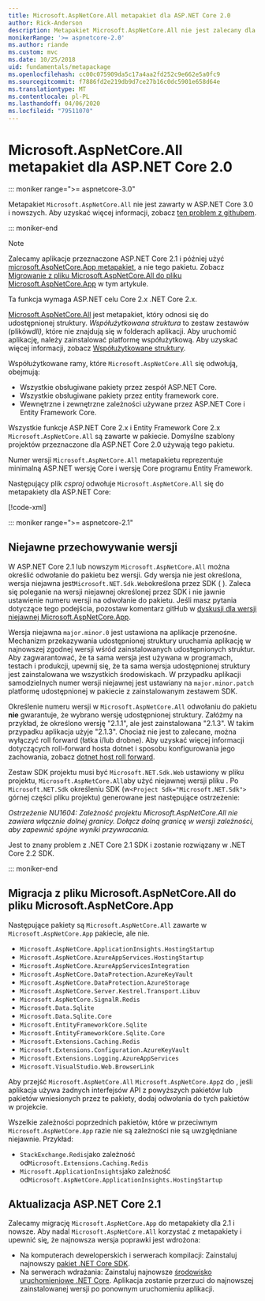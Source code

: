 ```yaml
---
title: Microsoft.AspNetCore.All metapakiet dla ASP.NET Core 2.0
author: Rick-Anderson
description: Metapakiet Microsoft.AspNetCore.All nie jest zalecany dla ASP.NET Core 2.1 i nowszych.
monikerRange: '>= aspnetcore-2.0'
ms.author: riande
ms.custom: mvc
ms.date: 10/25/2018
uid: fundamentals/metapackage
ms.openlocfilehash: cc00c075909da5c17a4aa2fd252c9e662e5a0fc9
ms.sourcegitcommit: f7886fd2e219db9d7ce27b16c0dc5901e658d64e
ms.translationtype: MT
ms.contentlocale: pl-PL
ms.lasthandoff: 04/06/2020
ms.locfileid: "79511070"
---
```

# <a name="microsoftaspnetcoreall-metapackage-for-aspnet-core-20"></a>Microsoft.AspNetCore.All metapakiet dla ASP.NET Core 2.0

::: moniker range=">= aspnetcore-3.0"

Metapakiet `Microsoft.AspNetCore.All` nie jest zawarty w ASP.NET Core 3.0 i nowszych. Aby uzyskać więcej informacji, zobacz [ten problem z githubem](https://github.com/aspnet/Announcements/issues/314).

::: moniker-end

> [!NOTE]
> Zalecamy aplikacje przeznaczone ASP.NET Core 2.1 i później użyć [microsoft.AspNetCore.App metapakiet,](xref:fundamentals/metapackage-app) a nie tego pakietu. Zobacz [Migrowanie z pliku Microsoft.AspNetCore.All do pliku Microsoft.AspNetCore.App](#migrate) w tym artykule.

Ta funkcja wymaga ASP.NET celu Core 2.x .NET Core 2.x.

[Microsoft.AspNetCore.All](https://www.nuget.org/packages/Microsoft.AspNetCore.All) jest metapakiet, który odnosi się do udostępnionej struktury. *Współużytkowana struktura* to zestaw zestawów (plików*dll),* które nie znajdują się w folderach aplikacji. Aby uruchomić aplikację, należy zainstalować platformę współużytkową. Aby uzyskać więcej informacji, zobacz [Współużytkowane struktury](https://natemcmaster.com/blog/2018/08/29/netcore-primitives-2/).

Współużytkowane ramy, które `Microsoft.AspNetCore.All` się odwołują, obejmują:

* Wszystkie obsługiwane pakiety przez zespół ASP.NET Core.
* Wszystkie obsługiwane pakiety przez entity framework core.
* Wewnętrzne i zewnętrzne zależności używane przez ASP.NET Core i Entity Framework Core.

Wszystkie funkcje ASP.NET Core 2.x i Entity Framework Core 2.x `Microsoft.AspNetCore.All` są zawarte w pakiecie. Domyślne szablony projektów przeznaczone dla ASP.NET Core 2.0 używają tego pakietu.

Numer wersji `Microsoft.AspNetCore.All` metapakietu reprezentuje minimalną ASP.NET wersję Core i wersję Core programu Entity Framework.

Następujący plik *csproj* odwołuje `Microsoft.AspNetCore.All` się do metapakiety dla ASP.NET Core:

[!code-xml[](metapackage/samples/Metapackage.All.Example.csproj?highlight=8)]

::: moniker range=">= aspnetcore-2.1"

## <a name="implicit-versioning"></a>Niejawne przechowywanie wersji

W ASP.NET Core 2.1 lub nowszym `Microsoft.AspNetCore.All` można określić odwołanie do pakietu bez wersji. Gdy wersja nie jest określona, wersja niejawna jest`Microsoft.NET.Sdk.Web`określona przez SDK ( ). Zaleca się poleganie na wersji niejawnej określonej przez SDK i nie jawnie ustawienie numeru wersji na odwołanie do pakietu. Jeśli masz pytania dotyczące tego podejścia, pozostaw komentarz gitHub w [dyskusji dla wersji niejawnej Microsoft.AspNetCore.App](https://github.com/dotnet/AspNetCore.Docs/issues/6430).

Wersja niejawna `major.minor.0` jest ustawiona na aplikacje przenośne. Mechanizm przekazywania udostępnionej struktury uruchamia aplikację w najnowszej zgodnej wersji wśród zainstalowanych udostępnionych struktur. Aby zagwarantować, że ta sama wersja jest używana w programach, testach i produkcji, upewnij się, że ta sama wersja udostępnionej struktury jest zainstalowana we wszystkich środowiskach. W przypadku aplikacji samodzielnych numer wersji niejawnej jest ustawiany na `major.minor.patch` platformę udostępnionej w pakiecie z zainstalowanym zestawem SDK.

Określenie numeru wersji w `Microsoft.AspNetCore.All` odwołaniu do pakietu **nie** gwarantuje, że wybrano wersję udostępnionej struktury. Załóżmy na przykład, że określono wersję "2.1.1", ale jest zainstalowana "2.1.3". W takim przypadku aplikacja użyje "2.1.3". Chociaż nie jest to zalecane, można wyłączyć roll forward (łatka i/lub drobne). Aby uzyskać więcej informacji dotyczących roll-forward hosta dotnet i sposobu konfigurowania jego zachowania, zobacz [dotnet host roll forward](https://github.com/dotnet/core-setup/blob/master/Documentation/design-docs/roll-forward-on-no-candidate-fx.md).

Zestaw SDK projektu musi być `Microsoft.NET.Sdk.Web` ustawiony w pliku projektu, `Microsoft.AspNetCore.All`aby użyć niejawnej wersji pliku . Po `Microsoft.NET.Sdk` określeniu SDK (w`<Project Sdk="Microsoft.NET.Sdk">` górnej części pliku projektu) generowane jest następujące ostrzeżenie:

*Ostrzeżenie NU1604: Zależność projektu Microsoft.AspNetCore.All nie zawiera włącznie dolnej granicy. Dołącz dolną granicę w wersji zależności, aby zapewnić spójne wyniki przywracania.*

Jest to znany problem z .NET Core 2.1 SDK i zostanie rozwiązany w .NET Core 2.2 SDK.

::: moniker-end

<a name="migrate"></a>

## <a name="migrating-from-microsoftaspnetcoreall-to-microsoftaspnetcoreapp"></a>Migracja z pliku Microsoft.AspNetCore.All do pliku Microsoft.AspNetCore.App

Następujące pakiety są `Microsoft.AspNetCore.All` zawarte w `Microsoft.AspNetCore.App` pakiecie, ale nie.

* `Microsoft.AspNetCore.ApplicationInsights.HostingStartup`
* `Microsoft.AspNetCore.AzureAppServices.HostingStartup`
* `Microsoft.AspNetCore.AzureAppServicesIntegration`
* `Microsoft.AspNetCore.DataProtection.AzureKeyVault`
* `Microsoft.AspNetCore.DataProtection.AzureStorage`
* `Microsoft.AspNetCore.Server.Kestrel.Transport.Libuv`
* `Microsoft.AspNetCore.SignalR.Redis`
* `Microsoft.Data.Sqlite`
* `Microsoft.Data.Sqlite.Core`
* `Microsoft.EntityFrameworkCore.Sqlite`
* `Microsoft.EntityFrameworkCore.Sqlite.Core`
* `Microsoft.Extensions.Caching.Redis`
* `Microsoft.Extensions.Configuration.AzureKeyVault`
* `Microsoft.Extensions.Logging.AzureAppServices`
* `Microsoft.VisualStudio.Web.BrowserLink`

Aby przejść `Microsoft.AspNetCore.All` `Microsoft.AspNetCore.App`z do , jeśli aplikacja używa żadnych interfejsów API z powyższych pakietów lub pakietów wniesionych przez te pakiety, dodaj odwołania do tych pakietów w projekcie.

Wszelkie zależności poprzednich pakietów, które w przeciwnym `Microsoft.AspNetCore.App` razie nie są zależności nie są uwzględniane niejawnie. Przykład:

* `StackExchange.Redis`jako zależność od`Microsoft.Extensions.Caching.Redis`
* `Microsoft.ApplicationInsights`jako zależność od`Microsoft.AspNetCore.ApplicationInsights.HostingStartup`

## <a name="update-aspnet-core-21"></a>Aktualizacja ASP.NET Core 2.1

Zalecamy migrację `Microsoft.AspNetCore.App` do metapakiety dla 2.1 i nowsze. Aby nadal `Microsoft.AspNetCore.All` korzystać z metapakiety i upewnić się, że najnowsza wersja poprawki jest wdrożona:

* Na komputerach deweloperskich i serwerach kompilacji: Zainstaluj najnowszy [pakiet .NET Core SDK](https://dotnet.microsoft.com/download).
* Na serwerach wdrażania: Zainstaluj najnowsze [środowisko uruchomieniowe .NET Core](https://dotnet.microsoft.com/download).
 Aplikacja zostanie przerzuci do najnowszej zainstalowanej wersji po ponownym uruchomieniu aplikacji.
